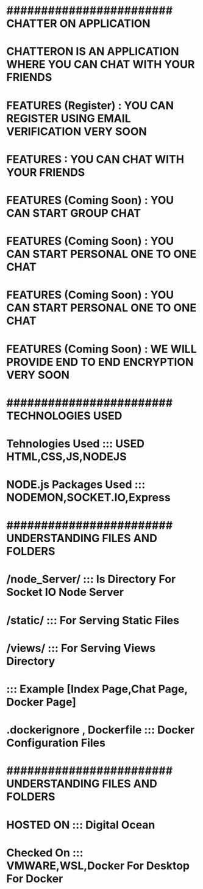 # ############################################################################################
# ########################     CHATTER ON APPLICATION   ######################################
# CHATTERON IS AN APPLICATION WHERE YOU CAN CHAT WITH YOUR FRIENDS
# FEATURES (Register)    : YOU CAN REGISTER USING EMAIL VERIFICATION VERY SOON
# FEATURES               : YOU CAN CHAT WITH YOUR FRIENDS
# FEATURES (Coming Soon) : YOU CAN START GROUP CHAT
# FEATURES (Coming Soon) : YOU CAN START PERSONAL ONE TO ONE CHAT
# FEATURES (Coming Soon) : YOU CAN START PERSONAL ONE TO ONE CHAT
# FEATURES (Coming Soon) : WE WILL PROVIDE END TO END ENCRYPTION VERY SOON
# ############################################################################################



# ############################################################################################
# ########################     TECHNOLOGIES USED   ###########################################
# Tehnologies Used              ::: USED HTML,CSS,JS,NODEJS
# NODE.js Packages Used         ::: NODEMON,SOCKET.IO,Express 
# ############################################################################################


# ############################################################################################
# ########################     UNDERSTANDING FILES AND FOLDERS   #############################
# /node_Server/                 ::: Is Directory For Socket IO Node Server
# /static/                      ::: For Serving Static Files
# /views/                       ::: For Serving Views Directory
#                               ::: Example [Index Page,Chat Page, Docker Page]
# .dockerignore , Dockerfile    ::: Docker Configuration Files
# ############################################################################################

# ############################################################################################
# ########################     UNDERSTANDING FILES AND FOLDERS   #############################
# HOSTED ON                      ::: Digital Ocean
# Checked On                     ::: VMWARE,WSL,Docker For Desktop For Docker
# ############################################################################################

